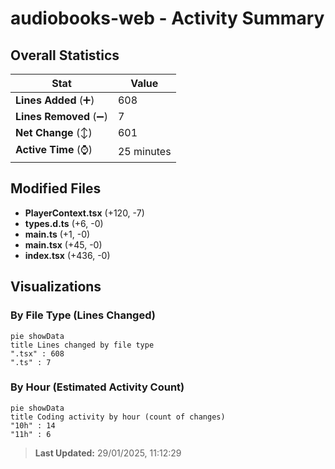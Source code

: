 # audiobooks-web - Activity Summary 

## Overall Statistics

| Stat                   | Value                                                             |
| ---------------------- | ----------------------------------------------------------------- |
| **Lines Added** (➕)   | 608                                          |
| **Lines Removed** (➖) | 7                                        |
| **Net Change** (↕)    | 601                |
| **Active Time** (⌚)   | 25 minutes |


## Modified Files
- **PlayerContext.tsx** (+120, -7)
- **types.d.ts** (+6, -0)
- **main.ts** (+1, -0)
- **main.tsx** (+45, -0)
- **index.tsx** (+436, -0)

## Visualizations

### By File Type (Lines Changed)

```mermaid
pie showData
title Lines changed by file type
".tsx" : 608
".ts" : 7
```

### By Hour (Estimated Activity Count)

```mermaid
pie showData
title Coding activity by hour (count of changes)
"10h" : 14
"11h" : 6
```


> **Last Updated:** 29/01/2025, 11:12:29